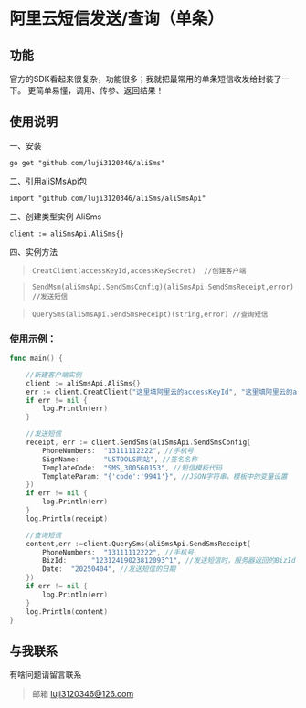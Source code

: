 # 阿里云短信发送/查询（单条）

## 功能
官方的SDK看起来很复杂，功能很多；我就把最常用的单条短信收发给封装了一下。
更简单易懂，调用、传参、返回结果！

## 使用说明

一、安装

`go get "github.com/luji3120346/aliSms"`

二、引用aliSMsApi包

`import "github.com/luji3120346/aliSms/aliSmsApi"`

三、创建类型实例 AliSms

`client := aliSmsApi.AliSms{}`

四、实例方法

>`CreatClient(accessKeyId,accessKeySecret)  //创建客户端`

>`SendMsm(aliSmsApi.SendSmsConfig)(aliSmsApi.SendSmsReceipt,error)  //发送短信`

>`QuerySms(aliSmsApi.SendSmsReceipt)(string,error) //查询短信`

### 使用示例：

```go
func main() {

    //新建客户端实例
    client := aliSmsApi.AliSms{}
    err := client.CreatClient("这里填阿里云的accessKeyId", "这里填阿里云的accessKeySecret")
    if err != nil {
        log.Println(err)
    }

    //发送短信
    receipt, err := client.SendSms(aliSmsApi.SendSmsConfig{
        PhoneNumbers:  "13111112222", //手机号
        SignName:      "USTOOLS网站", //签名名称
        TemplateCode:  "SMS_300560153", //短信模板代码
        TemplateParam: "{'code':'9941'}", //JSON字符串，模板中的变量设置
    })
    if err != nil {
        log.Println(err)
    }
    log.Println(receipt)

    //查询短信
    content,err :=client.QuerySms(aliSmsApi.SendSmsReceipt{
        PhoneNumbers:  "13111112222", //手机号
        BizId:      "12312419023812093^1", //发送短信时，服务器返回的BizId
        Date:  "20250404", //发送短信的日期
    })
    if err != nil {
        log.Println(err)
    }
    log.Println(content)
}
```

## 与我联系

有啥问题请留言联系
>邮箱 luji3120346@126.com